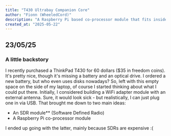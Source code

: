 ```yaml
---
title: "T430 Ultrabay Companion Core"
author: "Fionn (WheeledCord)"
description: "A Raspberry Pi based co-processor module that fits inside the ThinkPad T430 (And hopefully similar models) Ultrabay."
created_at: "2025-05-22"
---
```


## 23/05/25
### A little backstory

I recently purchased a ThinkPad T430 for 60 dollars ($35 in freedom coins). It's pretty nice, though it's missing a battery and an optical drive. I ordered a new battery, but who even uses disks nowadays? So, left with this empty space on the side of my laptop, of course I started thinking about what I could put there. Initially, I considered building a WiFi adapter module with an external antenna. Sure, it would look sick - but realistically, I can just plug one in via USB. That brought me down to two main ideas:

- An SDR module** (Software Defined Radio)
- A Raspberry Pi co-processor module

I ended up going with the latter, mainly because SDRs are expensive :(
